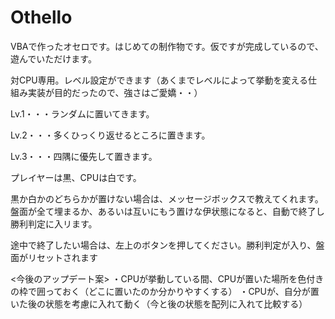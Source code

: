 # Othello
VBAで作ったオセロです。はじめての制作物です。仮ですが完成しているので、遊んでいただけます。

対CPU専用。レベル設定ができます（あくまでレベルによって挙動を変える仕組み実装が目的だったので、強さはご愛嬌・・）

Lv.1・・・ランダムに置いてきます。

Lv.2・・・多くひっくり返せるところに置きます。

Lv.3・・・四隅に優先して置きます。

プレイヤーは黒、CPUは白です。

黒か白かのどちらかが置けない場合は、メッセージボックスで教えてくれます。盤面が全て埋まるか、あるいは互いにもう置けな伊状態になると、自動で終了し勝利判定に入リます。

途中で終了したい場合は、左上の<Reset>ボタンを押してください。勝利判定が入り、盤面がリセットされます


<今後のアップデート案>
・CPUが挙動している間、CPUが置いた場所を色付きの枠で囲っておく（どこに置いたのか分かりやすくする）
・CPUが、自分が置いた後の状態を考慮に入れて動く（今と後の状態を配列に入れて比較する）
